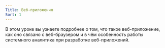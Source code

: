 ```yaml
---
Title: Веб-приложения
Sort: 1
---
```


В этом уроке вы узнаете подробнее о том, что такое веб-приложение, как оно связано с веб-браузером и в чём особенность работы системного аналитика при разработке веб-приложений.

